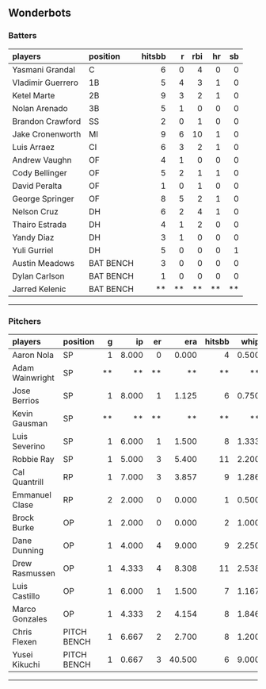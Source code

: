 ## Wonderbots

### Batters

 
|players           |position  | hitsbb|  r| rbi| hr| sb| 
|:-----------------|:---------|------:|--:|---:|--:|--:| 
|Yasmani Grandal   |C         |      6|  0|   4|  0|  0| 
|Vladimir Guerrero |1B        |      5|  4|   3|  1|  0| 
|Ketel Marte       |2B        |      9|  3|   2|  1|  0| 
|Nolan Arenado     |3B        |      5|  1|   0|  0|  0| 
|Brandon Crawford  |SS        |      2|  0|   1|  0|  0| 
|Jake Cronenworth  |MI        |      9|  6|  10|  1|  0| 
|Luis Arraez       |CI        |      6|  3|   2|  1|  0| 
|Andrew Vaughn     |OF        |      4|  1|   0|  0|  0| 
|Cody Bellinger    |OF        |      5|  2|   1|  1|  0| 
|David Peralta     |OF        |      1|  0|   1|  0|  0| 
|George Springer   |OF        |      8|  5|   2|  1|  0| 
|Nelson Cruz       |DH        |      6|  2|   4|  1|  0| 
|Thairo Estrada    |DH        |      4|  1|   2|  0|  0| 
|Yandy Diaz        |DH        |      3|  1|   0|  0|  0| 
|Yuli Gurriel      |DH        |      5|  0|   0|  0|  1| 
|Austin Meadows    |BAT BENCH |      3|  0|   0|  0|  0| 
|Dylan Carlson     |BAT BENCH |      1|  0|   0|  0|  0| 
|Jarred Kelenic    |BAT BENCH |     **| **|  **| **| **| 


* * *

### Pitchers

 
|players         |position    |  g|    ip| er|    era| hitsbb|  whip| so|  w| sv| 
|:---------------|:-----------|--:|-----:|--:|------:|------:|-----:|--:|--:|--:| 
|Aaron Nola      |SP          |  1| 8.000|  0|  0.000|      4| 0.500|  6|  1|  0| 
|Adam Wainwright |SP          | **|    **| **|     **|     **|    **| **| **| **| 
|Jose Berrios    |SP          |  1| 8.000|  1|  1.125|      6| 0.750|  5|  1|  0| 
|Kevin Gausman   |SP          | **|    **| **|     **|     **|    **| **| **| **| 
|Luis Severino   |SP          |  1| 6.000|  1|  1.500|      8| 1.333| 10|  0|  0| 
|Robbie Ray      |SP          |  1| 5.000|  3|  5.400|     11| 2.200|  3|  1|  0| 
|Cal Quantrill   |RP          |  1| 7.000|  3|  3.857|      9| 1.286|  3|  1|  0| 
|Emmanuel Clase  |RP          |  2| 2.000|  0|  0.000|      1| 0.500|  3|  0|  1| 
|Brock Burke     |OP          |  1| 2.000|  0|  0.000|      2| 1.000|  3|  0|  0| 
|Dane Dunning    |OP          |  1| 4.000|  4|  9.000|      9| 2.250|  1|  0|  0| 
|Drew Rasmussen  |OP          |  1| 4.333|  4|  8.308|     11| 2.538|  3|  0|  0| 
|Luis Castillo   |OP          |  1| 6.000|  1|  1.500|      7| 1.167|  3|  0|  0| 
|Marco Gonzales  |OP          |  1| 4.333|  2|  4.154|      8| 1.846|  4|  0|  0| 
|Chris Flexen    |PITCH BENCH |  1| 6.667|  2|  2.700|      8| 1.200|  2|  0|  0| 
|Yusei Kikuchi   |PITCH BENCH |  1| 0.667|  3| 40.500|      6| 9.000|  2|  0|  0| 


* * *


